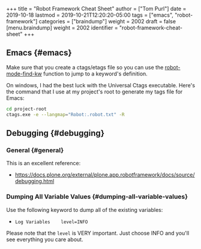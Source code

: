 +++
title = "Robot Framework Cheat Sheet"
author = ["Tom Purl"]
date = 2019-10-18
lastmod = 2019-10-21T12:20:20-05:00
tags = ["emacs", "robot-framework"]
categories = ["braindump"]
weight = 2002
draft = false
[menu.braindump]
  weight = 2002
  identifier = "robot-framework-cheat-sheet"
+++

## Emacs {#emacs}

Make sure that you create a ctags/etags file so you can use the [robot-mode-find-kw](robot-mode-find-kw)
function to jump to a keyword's definition.

On windows, I had the best luck with the Universal Ctags executable. Here's the
command that I use at my project's root to generate my tags file for Emacs:

```sh
cd project-root
ctags.exe -e --langmap="Robot:.robot.txt" -R
```


## Debugging {#debugging}


### General {#general}

This is an excellent reference:

-   <https://docs.plone.org/external/plone.app.robotframework/docs/source/debugging.html>


### Dumping All Variable Values {#dumping-all-variable-values}

Use the following keyword to dump all of the existing variables:

-   `Log Variables    level=INFO`

Please note that the `level` is VERY important. Just choose INFO and you'll see
everything you care about.
